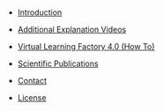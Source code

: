 <!-- docs/_sidebar.md -->

<br>

* [Introduction](./)

* [Additional Explanation Videos](./#2)

* [Virtual Learning Factory 4.0 (How To)](./#3)

* [Scientific Publications](./#4)

* [Contact](./#5)

* [License](./#6)
